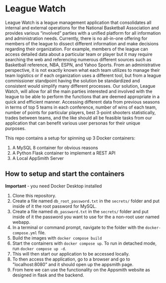 # League Watch
League Watch is a league management application that consolidates all internal and external operations for the National Basketball Association and provides various “involved” parties with a unified platform for all information and administration needs. Currently, there is no all-in-one offering for members of the league to dissect different information and make decisions regarding their organization. For example, members of the league can access detailed data about a particular team or player but it may require searching the web and referencing numerous different sources such as Basketball reference, NBA, ESPN, and Yahoo Sports. From an administrative perspective, it is not exactly known what each team utilizes to manage their team logistics or if each organization uses a different tool, but from a league commissioner standpoint having the solution be standardized and consistent would simplify many different processes. Our solution, League Watch, will allow for all the main parties interested and involved with the league to be able to perform the functions that are deemed appropriate in a quick and efficient manner. Accessing different data from previous seasons in terms of top 5 teams in each conference, number of wins of each team, number of points for particular players, best 3-point shooters statistically, trades between teams, and the like should all be feasible tasks from our application that can benefit various user personas for their unique purposes. 

This repo contains a setup for spinning up 3 Docker containers: 
1. A MySQL 8 container for obvious reasons
1. A Python Flask container to implement a REST API
1. A Local AppSmith Server

## How to setup and start the containers
**Important** - you need Docker Desktop installed

1. Clone this repository.  
1. Create a file named `db_root_password.txt` in the `secrets/` folder and put inside of it the root password for MySQL. 
1. Create a file named `db_password.txt` in the `secrets/` folder and put inside of it the password you want to use for the a non-root user named webapp. 
1. In a terminal or command prompt, navigate to the folder with the `docker-compose.yml` file.  
1. Build the images with `docker compose build`
1. Start the containers with `docker compose up`.  To run in detached mode, run `docker compose up -d`. 
1. This will then start our application to be accessed locally.
1. To then access the application, go to a browser and go to "localhost:8080" and it should open up the appsmith page.
1. From here we can use the functionality on the Appsmith website as designed in flask and the backend.
